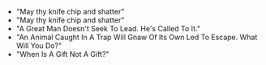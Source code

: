* "May thy knife chip and shatter"
* "May thy knife chip and shatter"
* "A Great Man Doesn't Seek To Lead. He's Called To It."
* "An Animal Caught In A Trap Will Gnaw Of Its Own Led To Escape. What Will You Do?"
* "When Is A Gift Not A Gift?"

